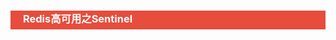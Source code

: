 <h3 style="padding-bottom:6px; padding-left:20px; color:#ffffff; background-color:#E74C3C;">Redis高可用之Sentinel</h3>

